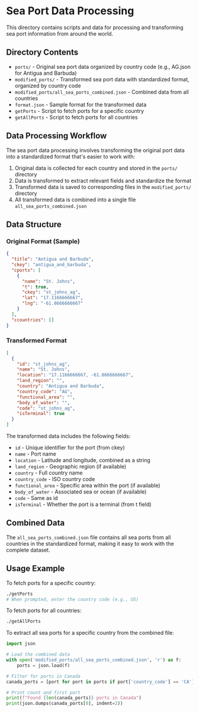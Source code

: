 # Sea Port Data Processing

This directory contains scripts and data for processing and transforming sea port information from around the world.

## Directory Contents

- `ports/` - Original sea port data organized by country code (e.g., AG.json for Antigua and Barbuda)
- `modified_ports/` - Transformed sea port data with standardized format, organized by country code
- `modified_ports/all_sea_ports_combined.json` - Combined data from all countries
- `format.json` - Sample format for the transformed data
- `getPorts` - Script to fetch ports for a specific country
- `getAllPorts` - Script to fetch ports for all countries

## Data Processing Workflow

The sea port data processing involves transforming the original port data into a standardized format that's easier to work with:

1. Original data is collected for each country and stored in the `ports/` directory
2. Data is transformed to extract relevant fields and standardize the format
3. Transformed data is saved to corresponding files in the `modified_ports/` directory
4. All transformed data is combined into a single file `all_sea_ports_combined.json`

## Data Structure

### Original Format (Sample)

```json
{
  "title": "Antigua and Barbuda",
  "ckey": "antigua_and_barbuda",
  "cports": [
    {
      "name": "St. Johns",
      "t": true,
      "ckey": "st_johns_ag",
      "lat": "17.1166666667",
      "lng": "-61.8666666667"
    }
  ],
  "ccountries": []
}
```

### Transformed Format

```json
[
  {
    "id": "st_johns_ag",
    "name": "St. Johns",
    "location": "17.1166666667, -61.8666666667",
    "land_region": "",
    "country": "Antigua and Barbuda",
    "country_code": "AG",
    "functional_area": "",
    "body_of_water": "",
    "code": "st_johns_ag",
    "isTerminal": true
  }
]
```

The transformed data includes the following fields:

- `id` - Unique identifier for the port (from ckey)
- `name` - Port name
- `location` - Latitude and longitude, combined as a string
- `land_region` - Geographic region (if available)
- `country` - Full country name
- `country_code` - ISO country code
- `functional_area` - Specific area within the port (if available)
- `body_of_water` - Associated sea or ocean (if available)
- `code` - Same as id
- `isTerminal` - Whether the port is a terminal (from t field)

## Combined Data

The `all_sea_ports_combined.json` file contains all sea ports from all countries in the standardized format, making it easy to work with the complete dataset.

## Usage Example

To fetch ports for a specific country:

```bash
./getPorts
# When prompted, enter the country code (e.g., US)
```

To fetch ports for all countries:

```bash
./getAllPorts
```

To extract all sea ports for a specific country from the combined file:

```python
import json

# Load the combined data
with open('modified_ports/all_sea_ports_combined.json', 'r') as f:
    ports = json.load(f)

# Filter for ports in Canada
canada_ports = [port for port in ports if port['country_code'] == 'CA']

# Print count and first port
print(f"Found {len(canada_ports)} ports in Canada")
print(json.dumps(canada_ports[0], indent=2))
```
